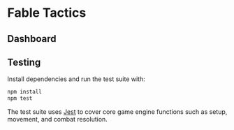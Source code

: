 # Fable Tactics

## Dashboard



## Testing

Install dependencies and run the test suite with:

```bash
npm install
npm test
```

The test suite uses [Jest](https://jestjs.io/) to cover core game engine functions such as setup, movement, and combat resolution.
